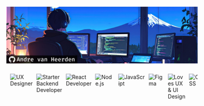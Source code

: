 ![banner](./assets/header.png)

<p align="center">
  <div style="display: flex; overflow-x: auto; gap: 10px; padding: 10px;">
    <img src="https://img.shields.io/badge/UX%20Designer-FFD700?style=flat-square&logo=figma&logoColor=black" alt="UX Designer" />
    <img src="https://img.shields.io/badge/Starter%20Backend%20Developer-00BFFF?style=flat-square&logo=node.js&logoColor=white" alt="Starter Backend Developer" />
    <img src="https://img.shields.io/badge/React%20Developer-61DAFB?style=flat-square&logo=react&logoColor=black" alt="React Developer" />
    <img src="https://img.shields.io/badge/Node.js-339933?style=flat-square&logo=node.js&logoColor=white" alt="Node.js" />
    <img src="https://img.shields.io/badge/JavaScript-F7DF1E?style=flat-square&logo=javascript&logoColor=black" alt="JavaScript" />
    <img src="https://img.shields.io/badge/Figma-F24E1E?style=flat-square&logo=figma&logoColor=white" alt="Figma" />
    <img src="https://img.shields.io/badge/Loves%20UX%20%26%20UI-FF69B4?style=flat-square&logo=figma&logoColor=white" alt="Loves UX & UI Design" />
    <img src="https://img.shields.io/badge/CSS-1572B6?style=flat-square&logo=css3&logoColor=white" alt="CSS" />
    <img src="https://img.shields.io/badge/SQL-4479A1?style=flat-square&logo=postgresql&logoColor=white" alt="SQL Databases" />
    <img src="https://img.shields.io/badge/NoSQL-003B57?style=flat-square&logo=mongodb&logoColor=white" alt="NoSQL Databases" />
  </div>
</p>


<!--
**andrevanheerden/andrevanheerden** is a ✨ _special_ ✨ repository because its `README.md` (this file) appears on your GitHub profile.

Here are some ideas to get you started:

- 🔭 I’m currently working on ...
- 🌱 I’m currently learning ...
- 👯 I’m looking to collaborate on ...
- 🤔 I’m looking for help with ...
- 💬 Ask me about ...
- 📫 How to reach me: ...
- 😄 Pronouns: ...
- ⚡ Fun fact: ...
-->
